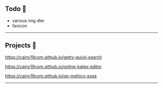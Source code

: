 ## Todo 📝

- various img dler
- favicon

---

## Projects 🚀

https://cainy19com.github.io/getty-quick-search

https://cainy19com.github.io/online-katex-editor

https://cainy19com.github.io/op-mehico-esse

---

<link rel="stylesheet" href="https://cdn.jsdelivr.net/npm/katex@0.16.10/dist/katex.min.css" integrity="sha384-wcIxkf4k558AjM3Yz3BBFQUbk/zgIYC2R0QpeeYb+TwlBVMrlgLqwRjRtGZiK7ww" crossorigin="anonymous">
<script defer src="https://cdn.jsdelivr.net/npm/katex@0.16.10/dist/katex.min.js" integrity="sha384-hIoBPJpTUs74ddyc4bFZSM1TVlQDA60VBbJS0oA934VSz82sBx1X7kSx2ATBDIyd" crossorigin="anonymous"></script>
<script src="https://cainy19com.github.io/katex/format.js"><script>